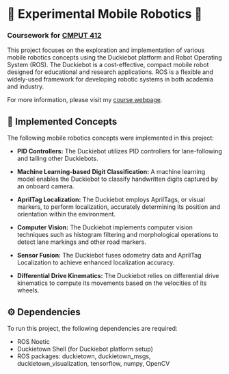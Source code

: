 # 🤖 Experimental Mobile Robotics 🦆
### Coursework for [CMPUT 412](https://apps.ualberta.ca/catalogue/course/cmput/412)
This project focuses on the exploration and implementation of various mobile robotics concepts using the Duckiebot platform and Robot Operating System (ROS). The Duckiebot is a cost-effective, compact mobile robot designed for educational and research applications. ROS is a flexible and widely-used framework for developing robotic systems in both academia and industry.

For more information, please visit my [course webpage](https://sites.google.com/view/justinvalentine/home).

## 🧩 Implemented Concepts
The following mobile robotics concepts were implemented in this project:

- **PID Controllers:** The Duckiebot utilizes PID controllers for lane-following and tailing other Duckiebots.

- **Machine Learning-based Digit Classification:** A machine learning model enables the Duckiebot to classify handwritten digits captured by an onboard camera.

- **AprilTag Localization:** The Duckiebot employs AprilTags, or visual markers, to perform localization, accurately determining its position and orientation within the environment.

- **Computer Vision:** The Duckiebot implements computer vision techniques such as histogram filtering and morphological operations to detect lane markings and other road markers.

- **Sensor Fusion:** The Duckiebot fuses odometry data and AprilTag Localization to achieve enhanced localization accuracy.

- **Differential Drive Kinematics:** The Duckiebot relies on differential drive kinematics to compute its movements based on the velocities of its wheels.

## ⚙️ Dependencies
To run this project, the following dependencies are required:

- ROS Noetic
- Duckietown Shell (for Duckiebot platform setup)
- ROS packages: duckietown, duckietown_msgs, duckietown_visualization, tensorflow, numpy, OpenCV
